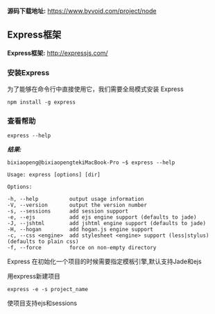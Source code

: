 

**源码下载地址:**  https://www.byvoid.com/project/node

## Express框架


**Express框架:**    http://expressjs.com/ 

### 安装Express

为了能够在命令行中直接使用它，我们需要全局模式安装 Express

```
npm install -g express
```

### 查看帮助

```
express --help
```
***结果:***


    bixiaopeng@bixiaopengtekiMacBook-Pro ~$ express --help

    Usage: express [options] [dir]

    Options:

    -h, --help          output usage information
    -V, --version       output the version number
    -s, --sessions      add session support
    -e, --ejs           add ejs engine support (defaults to jade)
    -J, --jshtml        add jshtml engine support (defaults to jade)
    -H, --hogan         add hogan.js engine support
    -c, --css <engine>  add stylesheet <engine> support (less|stylus) (defaults to plain css)
    -f, --force         force on non-empty directory
    


Express 在初始化一个项目的时候需要指定模板引擎,默认支持Jade和ejs



用express新建项目

```
express -e -s project_name
```
使项目支持ejs和sessions




